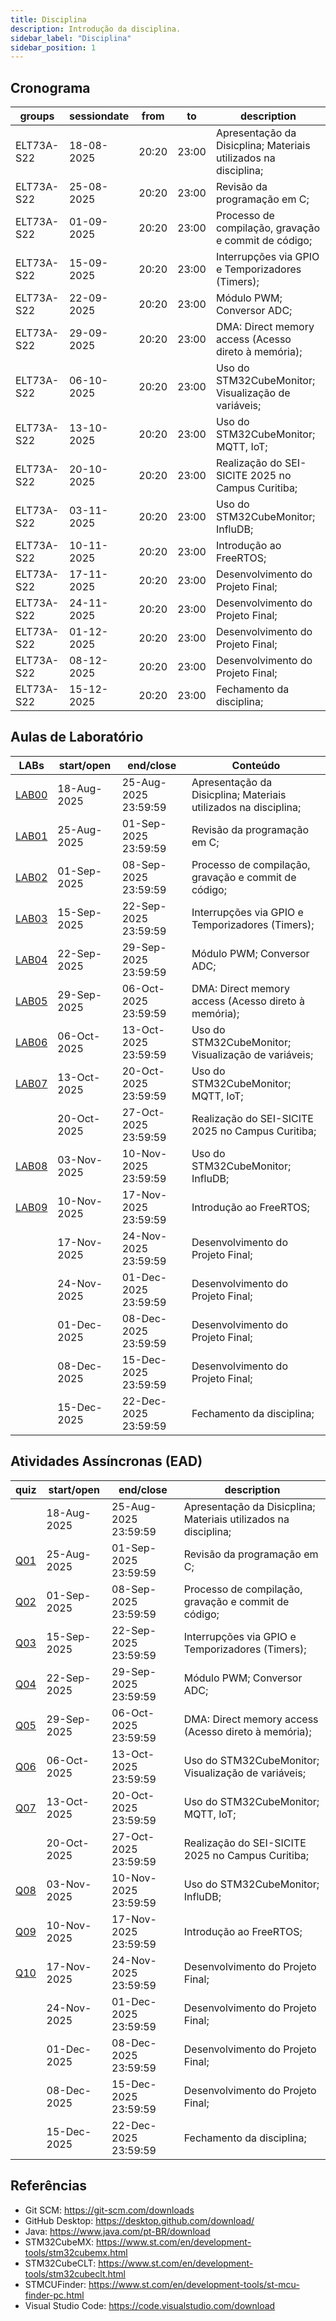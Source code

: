 ```yaml
---
title: Disciplina
description: Introdução da disciplina.
sidebar_label: "Disciplina"
sidebar_position: 1
---
```


## Cronograma

| groups     | sessiondate | from  | to    | description                                                     |
| ---------- | ----------- | ----- | ----- | --------------------------------------------------------------- |
| ELT73A-S22 | 18-08-2025  | 20:20 | 23:00 | Apresentação da Disicplina; Materiais utilizados na disciplina; |
| ELT73A-S22 | 25-08-2025  | 20:20 | 23:00 | Revisão da programação em C;                                    |
| ELT73A-S22 | 01-09-2025  | 20:20 | 23:00 | Processo de compilação, gravação e commit de código;            |
| ELT73A-S22 | 15-09-2025  | 20:20 | 23:00 | Interrupções via GPIO e Temporizadores (Timers);                |
| ELT73A-S22 | 22-09-2025  | 20:20 | 23:00 | Módulo PWM; Conversor ADC;                                      |
| ELT73A-S22 | 29-09-2025  | 20:20 | 23:00 | DMA: Direct memory access (Acesso direto à memória);            |
| ELT73A-S22 | 06-10-2025  | 20:20 | 23:00 | Uso do STM32CubeMonitor; Visualização de variáveis;             |
| ELT73A-S22 | 13-10-2025  | 20:20 | 23:00 | Uso do STM32CubeMonitor; MQTT, IoT;                             |
| ELT73A-S22 | 20-10-2025  | 20:20 | 23:00 | Realização do SEI-SICITE 2025 no Campus Curitiba;               |
| ELT73A-S22 | 03-11-2025  | 20:20 | 23:00 | Uso do STM32CubeMonitor; InfluDB;                               |
| ELT73A-S22 | 10-11-2025  | 20:20 | 23:00 | Introdução ao FreeRTOS;                                         |
| ELT73A-S22 | 17-11-2025  | 20:20 | 23:00 | Desenvolvimento do Projeto Final;                               |
| ELT73A-S22 | 24-11-2025  | 20:20 | 23:00 | Desenvolvimento do Projeto Final;                               |
| ELT73A-S22 | 01-12-2025  | 20:20 | 23:00 | Desenvolvimento do Projeto Final;                               |
| ELT73A-S22 | 08-12-2025  | 20:20 | 23:00 | Desenvolvimento do Projeto Final;                               |
| ELT73A-S22 | 15-12-2025  | 20:20 | 23:00 | Fechamento da disciplina;                                       |

## Aulas de Laboratório

| LABs                 | start/open  | end/close            | Conteúdo                                                        |
| -------------------- | ----------- | -------------------- | --------------------------------------------------------------- |
| [LAB00](/labs/lab00) | 18-Aug-2025 | 25-Aug-2025 23:59:59 | Apresentação da Disicplina; Materiais utilizados na disciplina; |
| [LAB01](/labs/lab01) | 25-Aug-2025 | 01-Sep-2025 23:59:59 | Revisão da programação em C;                                    |
| [LAB02](/labs/lab02) | 01-Sep-2025 | 08-Sep-2025 23:59:59 | Processo de compilação, gravação e commit de código;            |
| [LAB03](/labs/lab03) | 15-Sep-2025 | 22-Sep-2025 23:59:59 | Interrupções via GPIO e Temporizadores (Timers);                |
| [LAB04](/labs/lab04) | 22-Sep-2025 | 29-Sep-2025 23:59:59 | Módulo PWM; Conversor ADC;                                      |
| [LAB05](/labs/lab05) | 29-Sep-2025 | 06-Oct-2025 23:59:59 | DMA: Direct memory access (Acesso direto à memória);            |
| [LAB06](/labs/lab06) | 06-Oct-2025 | 13-Oct-2025 23:59:59 | Uso do STM32CubeMonitor; Visualização de variáveis;             |
| [LAB07](/labs/lab07) | 13-Oct-2025 | 20-Oct-2025 23:59:59 | Uso do STM32CubeMonitor; MQTT, IoT;                             |
|                      | 20-Oct-2025 | 27-Oct-2025 23:59:59 | Realização do SEI-SICITE 2025 no Campus Curitiba;               |
| [LAB08](/labs/lab08) | 03-Nov-2025 | 10-Nov-2025 23:59:59 | Uso do STM32CubeMonitor; InfluDB;                               |
| [LAB09](/labs/lab09) | 10-Nov-2025 | 17-Nov-2025 23:59:59 | Introdução ao FreeRTOS;                                         |
|                      | 17-Nov-2025 | 24-Nov-2025 23:59:59 | Desenvolvimento do Projeto Final;                               |
|                      | 24-Nov-2025 | 01-Dec-2025 23:59:59 | Desenvolvimento do Projeto Final;                               |
|                      | 01-Dec-2025 | 08-Dec-2025 23:59:59 | Desenvolvimento do Projeto Final;                               |
|                      | 08-Dec-2025 | 15-Dec-2025 23:59:59 | Desenvolvimento do Projeto Final;                               |
|                      | 15-Dec-2025 | 22-Dec-2025 23:59:59 | Fechamento da disciplina;                                       |

## Atividades Assíncronas (EAD)

| quiz                | start/open  | end/close            | description                                                     |
| ------------------- | ----------- | -------------------- | --------------------------------------------------------------- |
|                     | 18-Aug-2025 | 25-Aug-2025 23:59:59 | Apresentação da Disicplina; Materiais utilizados na disciplina; |
| [Q01](/quiz/quiz01) | 25-Aug-2025 | 01-Sep-2025 23:59:59 | Revisão da programação em C;                                    |
| [Q02](/quiz/quiz02) | 01-Sep-2025 | 08-Sep-2025 23:59:59 | Processo de compilação, gravação e commit de código;            |
| [Q03](/quiz/quiz03) | 15-Sep-2025 | 22-Sep-2025 23:59:59 | Interrupções via GPIO e Temporizadores (Timers);                |
| [Q04](/quiz/quiz04) | 22-Sep-2025 | 29-Sep-2025 23:59:59 | Módulo PWM; Conversor ADC;                                      |
| [Q05](/quiz/quiz05) | 29-Sep-2025 | 06-Oct-2025 23:59:59 | DMA: Direct memory access (Acesso direto à memória);            |
| [Q06](/quiz/quiz06) | 06-Oct-2025 | 13-Oct-2025 23:59:59 | Uso do STM32CubeMonitor; Visualização de variáveis;             |
| [Q07](/quiz/quiz07) | 13-Oct-2025 | 20-Oct-2025 23:59:59 | Uso do STM32CubeMonitor; MQTT, IoT;                             |
|                     | 20-Oct-2025 | 27-Oct-2025 23:59:59 | Realização do SEI-SICITE 2025 no Campus Curitiba;               |
| [Q08](/quiz/quiz08) | 03-Nov-2025 | 10-Nov-2025 23:59:59 | Uso do STM32CubeMonitor; InfluDB;                               |
| [Q09](/quiz/quiz09) | 10-Nov-2025 | 17-Nov-2025 23:59:59 | Introdução ao FreeRTOS;                                         |
| [Q10](/quiz/quiz10) | 17-Nov-2025 | 24-Nov-2025 23:59:59 | Desenvolvimento do Projeto Final;                               |
|                     | 24-Nov-2025 | 01-Dec-2025 23:59:59 | Desenvolvimento do Projeto Final;                               |
|                     | 01-Dec-2025 | 08-Dec-2025 23:59:59 | Desenvolvimento do Projeto Final;                               |
|                     | 08-Dec-2025 | 15-Dec-2025 23:59:59 | Desenvolvimento do Projeto Final;                               |
|                     | 15-Dec-2025 | 22-Dec-2025 23:59:59 | Fechamento da disciplina;                                       |

## Referências

- Git SCM: https://git-scm.com/downloads
- GitHub Desktop: https://desktop.github.com/download/
- Java: https://www.java.com/pt-BR/download
- STM32CubeMX: https://www.st.com/en/development-tools/stm32cubemx.html
- STM32CubeCLT: https://www.st.com/en/development-tools/stm32cubeclt.html
- STMCUFinder: https://www.st.com/en/development-tools/st-mcu-finder-pc.html
- Visual Studio Code: https://code.visualstudio.com/download
